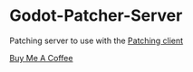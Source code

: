 # Godot-Patcher-Server
 Patching server to use with the [Patching client](https://github.com/sigrudds1/Godot-Patch-Client)
 
 
 
 [Buy Me A Coffee](https://buymeacoffee.com/VikingTinkerer)
